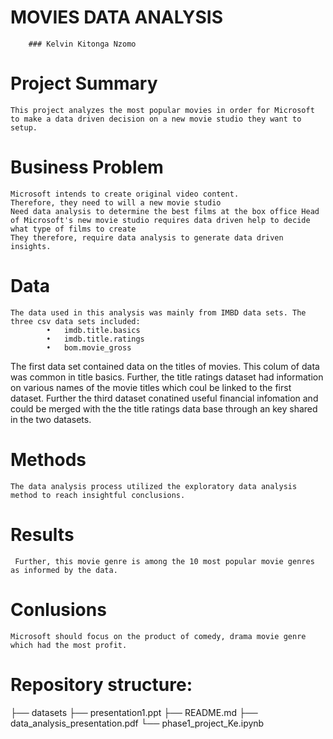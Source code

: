 # MOVIES DATA ANALYSIS
        ### Kelvin Kitonga Nzomo

# Project Summary
    This project analyzes the most popular movies in order for Microsoft to make a data driven decision on a new movie studio they want to setup.

# Business Problem
    Microsoft intends to create original video content.
    Therefore, they need to will a new movie studio
    Need data analysis to determine the best films at the box office Head of Microsoft's new movie studio requires data driven help to decide what type of films to create
    They therefore, require data analysis to generate data driven insights.

   
# Data
    The data used in this analysis was mainly from IMBD data sets. The three csv data sets included:
            •	imdb.title.basics
            •	imdb.title.ratings
            •	bom.movie_gross
The first data set contained data on the titles of movies. This colum of data was common in title basics. Further, the title ratings dataset had information on various names of the movie titles which coul be linked to the first dataset. Further the third dataset conatined useful financial infomation and could be merged with the the title ratings data base through an key shared in the two datasets.

# Methods
    The data analysis process utilized the exploratory data analysis method to reach insightful conclusions. 
# Results
     Further, this movie genre is among the 10 most popular movie genres as informed by the data.

# Conlusions
    Microsoft should focus on the product of comedy, drama movie genre which had the most profit.

# Repository structure:
├── datasets
├── presentation1.ppt
├── README.md
├── data_analysis_presentation.pdf
└── phase1_project_Ke.ipynb
